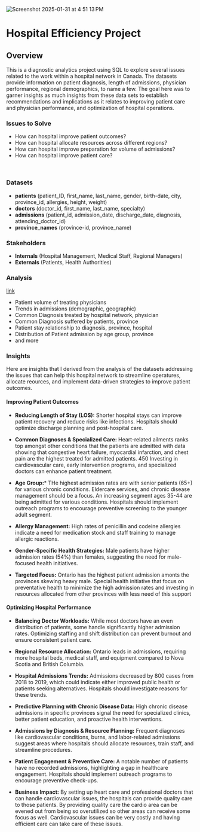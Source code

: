 
![Screenshot 2025-01-31 at 4 51 13 PM](https://github.com/user-attachments/assets/12f74564-4335-4d37-be5f-ebc121950525)

# Hospital Efficiency Project 

##     Overview  
This is a diagnostic analytics project using SQL to explore several issues related to the work within a hospital network in Canada. The datasets provide information on  patient diagnosis, length of admissions, physician performance, regional demographics, to name a few. The goal here was to garner insights as much insights from these data sets to establish recommendations and implications as it relates to improving patient care and physician performance, and optimization of hospital operations.   

###    Issues to Solve

- How can hospital improve patient outcomes? 
- How can hospital allocate resources across different regions?
- How can hospital improve preparation for volume of admissions?
- How can hospital improve patient care?
 
‭  
###     Datasets

-  **patients** 
(patient_ID, first_name, last_name, gender, birth-date, city, province_id, allergies, height, weight) 
- **doctors** 
(doctor_id, first_name, last_name, specialty)
- **admissions** 
(patient_id, admission_date, discharge_date, diagnosis, attending_doctor_id)
- **province_names** 
(province-id, province_name)


###   Stakeholders

- **Internals** 
(Hospital Management, Medical Staff, Regional Managers)
- **Externals** 
(Patients, Health Authorities)


###   Analysis 

[link]([SQL/Hospital/analysis.md](https://github.com/uptownkat/Maggie-Portfolio/blob/main/SQL.md))
- Patient volume of treating physicians 
- Trends in admissions (demographic, geographic)
- Common Diagnosis treated by hospital network, physician
- Common Diagnosis suffered by patients, province
- Patient stay relationship to diagnosis, province, hospital
- Distribution of Patient admission by age group, province
- and more


###   Insights

Here are insights that I derived from the analysis of the datasets addressing the issues that can help this hospital network to streamline operatures, allocate reources, and implement data-driven strategies to improve patient outcomes.  

#### Improving Patient Outcomes


-  **Reducing Length of Stay (LOS):** Shorter hospital stays can improve patient recovery and reduce risks like infections. Hospitals should optimize discharge planning and post-hospital care.
  
-  **Common Diagnoses & Specialized Care:** Heart-related ailments ranks top amongst other conditions that the patients are admitted with data showing that congestive heart failure, myocardial infarction, and chest pain are the highest treated for admitted patients. 450  Investing in cardiovascular care, early intervention programs, and specialized doctors can enhance patient treatment.   

-  **Age Group:***  THe highest admission rates are with senior patients (65+) for various chronic conditions. Eldercare services, and chronic disease management should be a focus. An increasing segment ages 35-44 are being admitted for various conditions. Hospitals should implement outreach programs to encourage preventive screening to the younger adult segment.

  
-  **Allergy Management:** High rates of penicillin and codeine allergies indicate a need for medication stock and staff training to manage allergic reactions.
  
-  **Gender-Specific Health Strategies:** Male patients have higher admission rates (54%) than females, suggesting the need for male-focused health initiatives.

  
-  **Targeted Focus:**  Ontario has the highest patient admission amonts the provinces skewing heavy male. Special health initiative that focus on preventative health to minimize the high admission rates and investing in resources allocated from other provinces with less need of this support

  
#### Optimizing Hospital Performance


-  **Balancing Doctor Workloads:** While most doctors have an even distribution of patients, some handle significantly higher admission rates. Optimizing staffing and shift distribution can prevent burnout and ensure consistent patient care.


-  **Regional Resource Allocation:** Ontario leads in admissions, requiring more hospital beds, medical staff, and equipment compared to Nova Scotia and British Columbia.

-  **Hospital Admissions Trends:** Admissions decreased by 800 cases from 2018 to 2019, which could indicate either improved public health or patients seeking alternatives. Hospitals should investigate reasons for these trends.
 
-  **Predictive Planning with Chronic Disease Data:** High chronic disease admissions in specific provinces signal the need for specialized clinics, better patient education, and proactive health interventions.

 
-  **Admissions by Diagnosis & Resource Planning:** Frequent diagnoses like cardiovascular conditions, burns, and labor-related admissions suggest areas where hospitals should allocate resources, train staff, and streamline procedures.

 
-  **Patient Engagement & Preventive Care:** A notable number of patients have no recorded admissions, highlighting a gap in healthcare engagement. Hospitals should implement outreach programs to encourage preventive check-ups.
  
- **Business Impact:** By setting up heart care and professional doctors that can handle cardiovascular
issues, the hospitals can provide quality care to those patients. By providing quality
care the cardio area can be evened out from being so overutilized so other areas can
receive some focus as well. Cardiovascular issues can be very costly and having
efficient care can take care of these issues.


 
